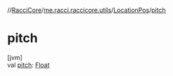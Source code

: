 //[RacciCore](../../../index.md)/[me.racci.raccicore.utils](../index.md)/[LocationPos](index.md)/[pitch](pitch.md)

# pitch

[jvm]\
val [pitch](pitch.md): [Float](https://kotlinlang.org/api/latest/jvm/stdlib/kotlin/-float/index.html)
